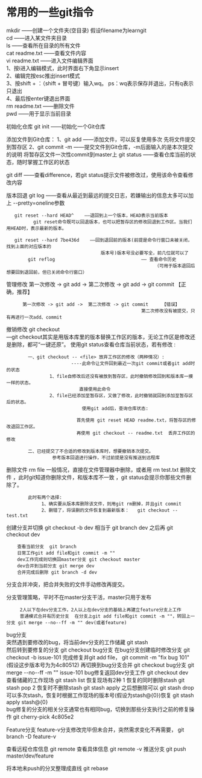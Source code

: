 <h1>常用的一些git指令</h1>
mkdir <filename>    ——创建一个文件夹(空目录)   假设filename为learngit<br />
cd                  ——进入某文件夹目录<br />
ls                    ——查看所在目录的所有文件<br />
cat readme.txt        ——查看文件内容<br />
vi readme.txt      ——进入文件编辑界面<br />
            1、按i进入编辑模式，此时界面右下角显示insert<br />
            2、编辑完按esc推出insert模式<br />
            3、按shift + ：（shift + 冒号键）输入wq。  ps：wq表示保存并退出，只有q表示只退出<br />
            4、最后按enter键退出界面<br />
rm readme.txt       ——删除文件<br />
pwd                 ——用于显示当前目录<br />

初始化仓库
git  init                      ——初始化一个Git仓库

添加文件到Git仓库：
    1、git add <file>    ——添加文件，可以反复使用多次
            先将文件提交到暂存区
    2、git commit -m <message>    ——提交文件到Git仓库，-m后面输入的是本次提交的说明
            将暂存区文件一次性commit到master上
git status        ——查看仓库当前的状态，随时掌握工作区的状态

git diff          ——查看difference，若git status提示文件被修改过，使用该命令查看修改内容



版本回退
    git log           ——查看从最近到最远的提交日志，若嫌输出的信息太多可以加上 --pretty=oneline参数
  
       git reset --hard HEAD^    ——退回到上一个版本，HEAD表示当前版本
              git reset命令既可以回退版本，也可以把暂存区的修改回退到工作区。当我们用HEAD时，表示最新的版本。

       git reset --hard 7be436d    ——回到退回前的版本(前提是命令行窗口未被关闭，找到上面的对应版本的
                                       版本号)版本号没必要写全，前几位就可以了
            git reflog                                —— 查看命令历史
                                                           （可用于版本退回后想要回到退回前，但已关闭命令行窗口）

管理修改 
          第一次修改 -> git add -> 第二次修改 -> git add -> git commit        【正确，推荐】
          
          第一次修改 -> git add ->  第二次修改 -> git commit     【错误】  
                                                      第二次修改没有被提交，只有再进行一次add、commit

撤销修改 git checkout    
  —git checkout其实是用版本库里的版本替换工作区的版本，无论工作区是修改还是删除，都可“一键还原”。
            使用git status查看仓库当前状态，若有修改 :
          
            一、git checkout -- <file> 放弃工作区的修改（两种情况）:
                            ----此命令让文件回到最近一次git commit或者git add时的状态
                    1、file自修改后还没有被放到暂存区，此时撤销修改回到和版本库一摸一样的状态。
                               直接使用此命令
                    2、file已经添加至暂存区，又做了修改，此时撤销就回到添加至暂存区后的状态。
                                使用git add后，查询仓库状态:
                                    
                              首先使用 git reset HEAD readme.txt，将暂存区的修改退回工作区。
                              再使用 git checkout -- readme.txt  丢弃工作区的修改
                     
            二、已经提交了不合适的修改到版本库时，想要撤销本次提交。
                     参考版本回退进行操作，不过前提是没有推送到远程库

删除文件 rm file
            一般情况，直接在文件管理器中删除，或者用 rm test.txt 删除文件 ，此时git知道你删除文件，和版本库不一致   ，git status会提示你那些文件删除了。
            
            此时有两个选择:
                 1、确实要从版本库删除该文件，则用git rm删掉，并且git commit
                 2、删错了，将误删的文件恢复到最新版本：   git checkout -- test.txt
				 
创建分支并切换 git checkout -b dev
        相当于 git branch dev   之后再 git checkout dev
	    
		查看当前分支  git branch
		日常工作git add file和git commit -m ""
		dev工作完成则切换回master分支 git checkout master
		dev合并到当前分支 git merge dev
		合并完成后删除 git branch -d dev
		
分支合并冲突，把合并失败的文件手动修改再提交。

分支管理策略，平时不在master分支干活，master只用于发布
         
		 2人以下在dev分支工作，2人以上在dev分支的基础上再建立feature分支上工作
         普通模式合并有历史分支  在分支上git add file和git commit -m ""，转回上一分支 git merge --no--ff -m "" dev(或者feature)

bug分支   
          突然遇到要修改的bug，将当前dev分支的工作储藏  git stash		
          然后转到要修复的分支  git checkout bug分支
		  在bug分支创建临时修改分支  git checkout -b issue-101
		  完成修复并git add file， git commit -m "fix bug 101"(假设这步版本号为为4c80512)
		  再切换到bug分支合并 git checkout bug分支    git merge --no--ff -m "" issue-101
          bug修复返回dev分支工作  git checkout dev	  
          查看储藏的工作现场   git stash list
		  恢复现场有2种
		       1 恢复的同时删除stash  git stash pop
			   2 恢复时不删除stash  git stash apply  之后想删除可以  git stash drop
          可以多次stash，恢复时根据工作现场的版本号(假设为stash@{0})恢复   git stash apply stash@{0}	
          bug修复的分支的相关分支通常也有相同bug，切换到那些分支执行之前的修复操作 git cherry-pick 4c805e2

Feature分支 feature-v分支修改完毕但未合并，突然需求变化不再需要，  git branch -D feature-v	

查看远程仓库信息  git remote 
查看具体信息      git remote -v
推送分支          git push master/dev/feature

将本地未push的分叉整理成直线  git rebase 